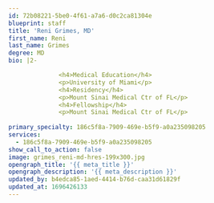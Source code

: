 ```yaml
---
id: 72b08221-5be0-4f61-a7a6-d0c2ca81304e
blueprint: staff
title: 'Reni Grimes, MD'
first_name: Reni
last_name: Grimes
degree: MD
bio: |2-

              <h4>Medical Education</h4>
              <p>University of Miami</p>
              <h4>Residency</h4>
              <p>Mount Sinai Medical Ctr of FL</p>
              <h4>Fellowship</h4>
              <p>Mount Sinai Medical Ctr of FL</p>
          
primary_specialty: 186c5f8a-7909-469e-b5f9-a0a235098205
services:
  - 186c5f8a-7909-469e-b5f9-a0a235098205
show_call_to_action: false
image: grimes_reni-md-hres-199x300.jpg
opengraph_title: '{{ meta_title }}'
opengraph_description: '{{ meta_description }}'
updated_by: b4edca85-1aed-4414-b76d-caa31d61829f
updated_at: 1696426133
---
```

